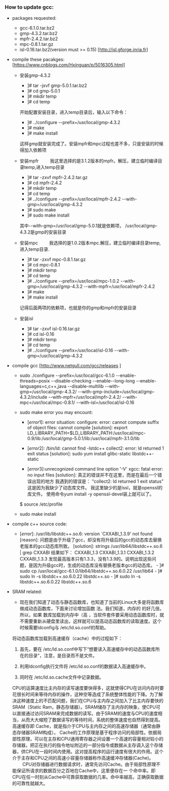 ### How to update gcc:
+ packages requested:
    - gcc-6.1.0.tar.bz2
    - gmp-4.3.2.tar.bz2
    - mpfr-2.4.2.tar.bz2
    - mpc-0.8.1.tar.gz
    - isl-0.16.tar.bz2(version must >= 0.15)  [http://isl.gforge.inria.fr]

+ compile these pacakges:[https://www.cnblogs.com/Hxinguan/p/5016305.html]
    - 安装gmp-4.3.2
        + ]# tar -jxvf gmp-5.0.1.tar.bz2
        + ]# cd gmp-5.0.1
        + ]# mkdir temp
        + ]# cd temp

        开始配置安装目录，进入temp目录后，输入以下命令：
        + ]# ../configure --prefix=/usr/local/gmp-4.3.2
        + ]# make
        + ]# make install

        这样gmp就安装完成了。安装mpfr和mpc过程也差不多，只是安装的时候得加入依赖项

    - 安装mpfr
　　    我这里选择的是3.1.2版本的mpfr。解压，建立临时编译目录temp,进入temp目录

        + ]# tar -zxvf mpfr-2.4.2.tar.gz 
        + ]# cd mpfr-2.4.2
        + ]# mkdir temp
        + ]# cd temp
        + ]# ../configure --prefix=/usr/local/mpfr-2.4.2 --with-gmp=/usr/local/gmp-4.3.2
        + ]# sudo make
        + ]# sudo make install

        其中--with-gmp=/usr/local/gmp-5.0.1就是依赖项， /usr/local/gmp-4.3.2是gmp的安装目录

    - 安装mpc
　　    我选择的是1.0.2版本mpc.解压，建立临时编译目录temp,进入temp目录.

        + ]# tar -zxvf mpc-0.8.1.tar.gz
        + ]# cd mpc-0.8.1
        + ]# mkdir temp
        + ]# cd temp
        + ]# ../configure --prefix=/usr/local/mpc-1.0.2 --with-gmp=/usr/local/gmp-4.3.2 --with-mpfr=/usr/local/mpfr-2.4.2
        + ]# make
        + ]# make install

        记得后面两项的依赖项，也就是你的gmp和mpfr的安装目录
    - 安装isl
        + ]# tar -zxvf isl-0.16.tar.gz
        + ]# cd isl-0.16
        + ]# mkdir temp
        + ]# cd temp
        + ]# ../configure --prefix=/usr/local/isl-0.16 --with-gmp=/usr/local/gmp-4.3.2 

+ compile gcc [http://www.netgull.com/gcc/releases ]
    - sudo ./configure --prefix=/usr/local/gcc-6.1.0 --enable-threads=posix --disable-checking --enable--long-long --enable-languages=c,c++,java --disable-multilib --with-gmp=/usr/local/gmp-4.3.2/ --with-gmp-include=/usr/local/gmp-4.3.2/include  --with-mpfr=/usr/local/mpfr-2.4.2/ --with-mpc=/usr/local/mpc-0.8.1/ --with-isl=/usr/local/isl-0.16

    - sudo make
error you may encount:
        + $[error 1]$: error situation: configure: error: cannot compute suffix of object files: cannot compile
    [solution]: export LD_LIBRARY_PATH=$LD_LIBRARY_PATH:/usr/local/mpc-0.9/lib:/usr/local/gmp-5.0.1/lib:/usr/local/mpfr-3.1.0/lib

        + $[error 2]$: /bin/ld: cannot find -lstdc++
                collect2: error: ld returned 1 exit status
    [solution]: sudo yum install glibc-static libstdc++-static

        + $[error 3]$:unrecognized command line option '-V' xgcc: fatal error: no input files
        [solution]: 真正的错误并不在这里，而是在最后一个错误出现的地方 我遇到的错误是： “collect2: ld returned 1 exit status” 这是因为我缺少了动态库文件。 我这里缺少的是lssl，就是openssl的库文件。 使用命令yum install -y openssl-devel装上就可以了。

        $ source /etc/profile
    
    - sudo make install

+ compile c++ source code:
    - $[error]$: /usr/lib/libstdc++.so.6: version `CXXABI_1.3.9' not found
        [reason]: 问题是由于升级了gcc，却没有将升级后的gcc的动态库去替换老版本的gcc动态库所致。
        [solution]: strings /usr/lib64/libstdc++.so.6 | grep CXXABI
            结果如下：
                CXXABI_1.3
                CXXABI_1.3.1
                CXXABI_1.3.2
                CXXABI_1.3.3
                发现最高版本只有1.3.3，没有1.3.9的。说明出现这些问题，是因为升级gcc时，生成的动态库没有替换老版本gcc的动态库。
            - ]# sudo cp /usr/local/gcc-6.1.0/lib64/libstdc++.so.6.0.22 /usr/lib64
            - ]# sudo ln -s libstdc++.so.6.0.22 libstdc++.so
            - ]# sudo ln -s libstdc++.so.6.0.22 libstdc++.so.6

+ SRAM related:
    - 现在我们知道了动态与静态函数库，也知道了当前的Linux大多是将函数库做成动态函数库，下面来讨论增加函数 法。我们知道，内存的 的好几倍，所以，如果 数库加载到内存中（高 ，当软件套件要采用动态函数库时，就不需要重新从硬盘里读出，这样就可以提高动态函数库的读取速度。这个时候需要ldconfig与 /etc/ld.so.conf的帮助。

    将动态函数库加载到高速缓存（cache）中的过程如下：

    1. 首先，要在 /etc/ld.so.conf中写下“想要读入高速缓存中的动态函数库所在的目录”，注意，是目录而不是文件。

    2. 利用ldconfig执行文件将 /etc/ld.so.conf的数据读入高速缓存中。

    3. 同时在 /etc/ld.so.cache文件中记录数据。

    CPU的运算速度比主内存的读写速度要快得多，这就使得CPU在访问内存时要花很长时间来等待内存的操作，这种空等造成了系统整体性能的下降。为了解决这种速度上的不匹配问题，我们在CPU与主内存之间加入了比主内存要快的SRAM（Static Ram，静态存储器）。SRAM储存了主内存的映象，使CPU可以直接通过访问SRAM来完成数据的读写。由于SRAM的速度与CPU的速度相当，从而大大缩短了数据读写的等待时间，系统的整体速度也自然得到提高。 高速缓存即 Cache，就是指介于CPU与主内存之间的高速存储器（通常由静态存储器SRAM构成）。
    Cache的工作原理是基于程序访问的局部性。依据局部性原理，可以在主存和CPU通用寄存器之间设置一个高速的容量相对较小的存储器，把正在执行的指令地址附近的一部分指令或数据从主存调入这个存储器，供CPU在一段时间内使用。这对提高程序的运行速度有很大的作用。这个介于主存和CPU之间的高速小容量存储器称作高速缓冲存储器(Cache)。
　　 CPU对存储器进行数据请求时，通常先访问Cache。由于局部性原理不能保证所请求的数据百分之百地在Cache中，这里便存在一    个命中率。即CPU在任一时刻从Cache中可靠获取数据的几率。命中率越高，正确获取数据的可靠性就越大。